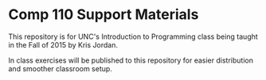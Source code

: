 # Comp 110 Support Materials

This repository is for UNC's Introduction to Programming class being taught in the Fall of 2015 by Kris Jordan.

In class exercises will be published to this repository for easier distribution and smoother classroom setup.